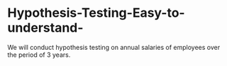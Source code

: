 # Hypothesis-Testing-Easy-to-understand-
We will conduct hypothesis testing on annual salaries of employees over the period of 3 years.
